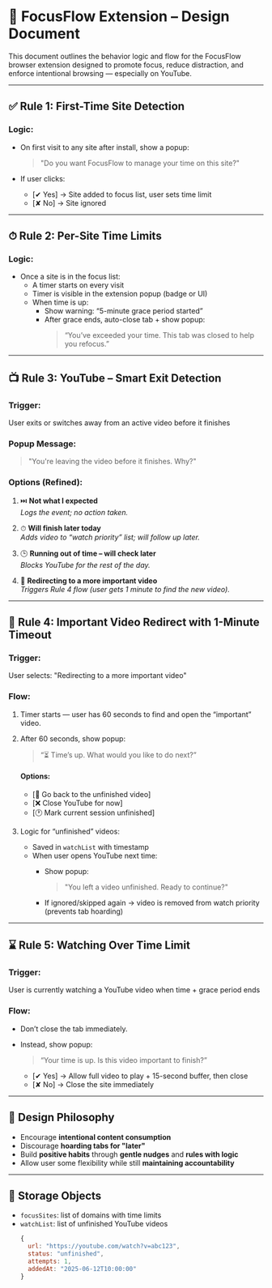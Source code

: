 # 🧠 FocusFlow Extension – Design Document

This document outlines the behavior logic and flow for the FocusFlow browser extension designed to promote focus, reduce distraction, and enforce intentional browsing — especially on YouTube.

---

## ✅ Rule 1: First-Time Site Detection

### Logic:
- On first visit to any site after install, show a popup:
  > "Do you want FocusFlow to manage your time on this site?"

- If user clicks:
  - [✔ Yes] → Site added to focus list, user sets time limit
  - [✘ No] → Site ignored

---

## ⏱ Rule 2: Per-Site Time Limits

### Logic:
- Once a site is in the focus list:
  - A timer starts on every visit
  - Timer is visible in the extension popup (badge or UI)
  - When time is up:
    - Show warning: “5-minute grace period started”
    - After grace ends, auto-close tab + show popup:
      > “You’ve exceeded your time. This tab was closed to help you refocus.”

---

## 📺 Rule 3: YouTube – Smart Exit Detection

### Trigger:
User exits or switches away from an active video before it finishes

### Popup Message:
> "You're leaving the video before it finishes. Why?"

### Options (Refined):
1. ⏭️ **Not what I expected**  
   _Logs the event; no action taken._

2. ⏱ **Will finish later today**  
   _Adds video to “watch priority” list; will follow up later._

3. 🕒 **Running out of time – will check later**  
   _Blocks YouTube for the rest of the day._

4. 🎯 **Redirecting to a more important video**  
   _Triggers Rule 4 flow (user gets 1 minute to find the new video)._

---

## 🔁 Rule 4: Important Video Redirect with 1-Minute Timeout

### Trigger:
User selects: "Redirecting to a more important video"

### Flow:
1. Timer starts — user has 60 seconds to find and open the “important” video.
2. After 60 seconds, show popup:
   > “⏳ Time’s up. What would you like to do next?”

   #### Options:
   - [🔁 Go back to the unfinished video]
   - [❌ Close YouTube for now]
   - [🕐 Mark current session unfinished]

3. Logic for “unfinished” videos:
   - Saved in `watchList` with timestamp
   - When user opens YouTube next time:
     - Show popup:  
       > "You left a video unfinished. Ready to continue?"

     - If ignored/skipped again → video is removed from watch priority (prevents tab hoarding)

---

## ⌛ Rule 5: Watching Over Time Limit

### Trigger:
User is currently watching a YouTube video when time + grace period ends

### Flow:
- Don’t close the tab immediately.
- Instead, show popup:
  > “Your time is up. Is this video important to finish?”

  - [✔ Yes] → Allow full video to play + 15-second buffer, then close
  - [✘ No] → Close the site immediately

---

## 🧠 Design Philosophy

- Encourage **intentional content consumption**
- Discourage **hoarding tabs for "later"**
- Build **positive habits** through **gentle nudges** and **rules with logic**
- Allow user some flexibility while still **maintaining accountability**

---

## 📌 Storage Objects

- `focusSites`: list of domains with time limits
- `watchList`: list of unfinished YouTube videos
  ```js
  {
    url: "https://youtube.com/watch?v=abc123",
    status: "unfinished",
    attempts: 1,
    addedAt: "2025-06-12T10:00:00"
  }

